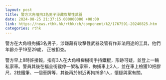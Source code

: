 ```yaml
---
layout: post
title: 警方大角咀拘3名男子涉藏攻擊性武器
date: 2024-08-25 21:37:15.000000000 +08:00
link: https://news.rthk.hk/rthk/ch/component/k2/1767591-20240825.htm
categories: rthk
---
```


警方在大角咀拘捕3名男子，涉嫌藏有攻擊性武器及管有作非法用途的工具，他們年齡介乎19至29歲， 正被扣查。

警方早上8時許接報，指有3人在大角咀櫸樹街手持鐵棍，形跡可疑，並登上一輛私家車。警員其後在福全街截停一架私家車，拘捕車上2人，並在車上檢獲10把膠尺、2枝鐵筆、一個車牌等，其後再於附近再拘捕多1人，懷疑與案有關。
